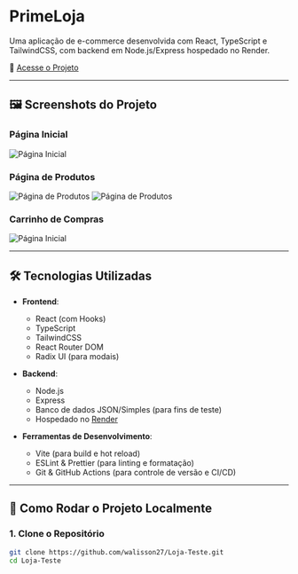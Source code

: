 # PrimeLoja

Uma aplicação de e-commerce desenvolvida com React, TypeScript e TailwindCSS, com backend em Node.js/Express hospedado no Render.

🔗 [Acesse o Projeto](https://loja-teste-roan.vercel.app)

---

## 🖼️ Screenshots do Projeto

### Página Inicial
![Página Inicial](https://github-production-user-asset-6210df.s3.amazonaws.com/48169247/494812225-bcb9ce72-7ddc-4d3a-a397-e129f902b076.png?X-Amz-Algorithm=AWS4-HMAC-SHA256&X-Amz-Credential=AKIAVCODYLSA53PQK4ZA%2F20250928%2Fus-east-1%2Fs3%2Faws4_request&X-Amz-Date=20250928T020434Z&X-Amz-Expires=300&X-Amz-Signature=a2ff34d14d640b6b74bbcaeec0cabec9db137b0bc0393cf62a7483bb9185cb98&X-Amz-SignedHeaders=host)



### Página de Produtos
![Página de Produtos](https://github-production-user-asset-6210df.s3.amazonaws.com/48169247/494812230-4b616f02-be3f-4a47-8f00-29ec021eda09.png?X-Amz-Algorithm=AWS4-HMAC-SHA256&X-Amz-Credential=AKIAVCODYLSA53PQK4ZA%2F20250928%2Fus-east-1%2Fs3%2Faws4_request&X-Amz-Date=20250928T020418Z&X-Amz-Expires=300&X-Amz-Signature=a846f29fbf08e2d82101ad7783106f7664334ca1dd1fa4ebbd664c2bcd795fdd&X-Amz-SignedHeaders=host)
![Página de Produtos](https://github-production-user-asset-6210df.s3.amazonaws.com/48169247/494812227-48b5931e-a248-4c0e-a289-b2b956c07aec.png?X-Amz-Algorithm=AWS4-HMAC-SHA256&X-Amz-Credential=AKIAVCODYLSA53PQK4ZA%2F20250928%2Fus-east-1%2Fs3%2Faws4_request&X-Amz-Date=20250928T020508Z&X-Amz-Expires=300&X-Amz-Signature=cd7b1e04d229c2f7de2605cdf43dd5c0b7f04014e8f31d6f4a82ad7c3afa7b42&X-Amz-SignedHeaders=host)

### Carrinho de Compras
![Página Inicial](https://github-production-user-asset-6210df.s3.amazonaws.com/48169247/494812229-a98dc1e5-db47-4632-bcdd-6296a2ed2472.png?X-Amz-Algorithm=AWS4-HMAC-SHA256&X-Amz-Credential=AKIAVCODYLSA53PQK4ZA%2F20250928%2Fus-east-1%2Fs3%2Faws4_request&X-Amz-Date=20250928T020500Z&X-Amz-Expires=300&X-Amz-Signature=ff67612adbaefa6c3e080af46f5aeaa5632b9b5a49f062ce6551298361eaaf0c&X-Amz-SignedHeaders=host)

---

## 🛠️ Tecnologias Utilizadas

- **Frontend**:
  - React (com Hooks)
  - TypeScript
  - TailwindCSS
  - React Router DOM
  - Radix UI (para modais)

- **Backend**:
  - Node.js
  - Express
  - Banco de dados JSON/Simples (para fins de teste)
  - Hospedado no [Render](https://render.com)

- **Ferramentas de Desenvolvimento**:
  - Vite (para build e hot reload)
  - ESLint & Prettier (para linting e formatação)
  - Git & GitHub Actions (para controle de versão e CI/CD)

---

## 🚀 Como Rodar o Projeto Localmente

### 1. Clone o Repositório

```bash
git clone https://github.com/walisson27/Loja-Teste.git
cd Loja-Teste
